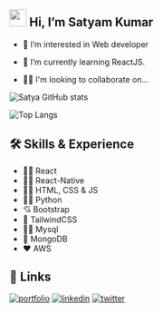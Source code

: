 

##  <img src="https://media.giphy.com/media/hvRJCLFzcasrR4ia7z/giphy.gif" width="30px"/> Hi, I’m Satyam Kumar

 - 👀 I’m interested in Web developer 

 - 🧠 I’m currently learning ReactJS.

 - 👯‍♀️ I'm looking to collaborate on...

![Satya GitHub stats](https://github-readme-stats.vercel.app/api?username=satyamkumar420&theme=radical)

![Top Langs](https://github-readme-stats.vercel.app/api/top-langs/?username=satyamkumar420&layout=compact&theme=radical)




## 🛠 Skills & Experience 
*  🧑‍💻 React
*  🧑‍💻 React-Native
*  🧑‍💻 HTML, CSS & JS
*  🙋‍♂️ Python
*  💘 Bootstrap
*  💖 TailwindCSS
*  🧑‍💻 Mysql
*  💖 MongoDB
*  ❤️ AWS



## 🔗 Links
[![portfolio](https://img.shields.io/badge/my_portfolio-000?style=for-the-badge&logo=ko-fi&logoColor=white)](https://satyamkumar420.github.io/Portfolio/)
[![linkedin](https://img.shields.io/badge/linkedin-0A66C2?style=for-the-badge&logo=linkedin&logoColor=white)](https://www.linkedin.com/in/satya-g-4b8293212/)
[![twitter](https://img.shields.io/badge/twitter-1DA1F2?style=for-the-badge&logo=twitter&logoColor=white)](https://twitter.com/SatyaG53746875)

